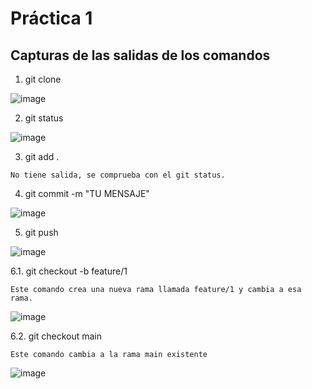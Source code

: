 # Práctica 1

## Capturas de las salidas de los comandos


1. git clone

![image](https://github.com/user-attachments/assets/d5c7e2fb-57eb-4885-aabe-b82a74dfbaa7)

2. git status

![image](https://github.com/user-attachments/assets/84448f71-4f4b-479e-b0af-c96541701575)

3. git add .
```
No tiene salida, se comprueba con el git status.
```

4. git commit -m "TU MENSAJE"

![image](https://github.com/user-attachments/assets/24e28a10-15db-4974-a1c7-cc270b9b6554)

5. git push

![image](https://github.com/user-attachments/assets/be7a6eb1-c4c5-4b71-8954-8c1d0c2cc051)

6.1. git checkout -b feature/1
```
Este comando crea una nueva rama llamada feature/1 y cambia a esa rama.
```
![image](https://github.com/user-attachments/assets/456bd668-533a-462d-a2a8-3afbc71fcfd7)

6.2. git checkout main
```
Este comando cambia a la rama main existente
```
![image](https://github.com/user-attachments/assets/95885dc7-9c37-44ba-99b7-8947cc3357b1)

